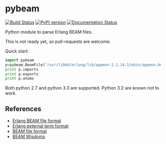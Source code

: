 pybeam
======
[![Build Status](https://travis-ci.org/matwey/pybeam.svg?branch=master)](https://travis-ci.org/matwey/pybeam)
[![PyPI version](https://badge.fury.io/py/pybeam.svg)](https://badge.fury.io/py/pybeam)
[![Documentation Status](https://readthedocs.org/projects/pybeam/badge/?version=latest)](http://pybeam.readthedocs.io/en/latest/?badge=latest)

Python module to parse Erlang BEAM files.

This is not ready yet, so pull-requests are welcome.

Quick start:
```python
import pybeam
p=pybeam.BeamFile("/usr/lib64/erlang/lib/appmon-2.1.14.1/ebin/appmon.beam")
print p.imports
print p.exports
print p.atoms
```

Both python 2.7 and python 3.3 are supported. Python 3.2 are known not to work.

## References
* [Erlang BEAM file format](http://www.erlang.se/~bjorn/beam_file_format.html)
* [Erlang external term format](http://erlang.org/doc/apps/erts/erl_ext_dist.html)
* [BEAM file format](http://synrc.com/publications/cat/Functional%20Languages/Erlang/BEAM.pdf)
* [BEAM Wisdoms](http://beam-wisdoms.clau.se/en/latest/)
